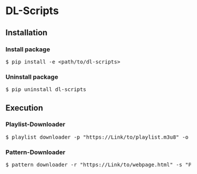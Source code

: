 # DL-Scripts

## Installation

### Install package

<pre>
$ pip install -e &lt;path/to/dl-scripts&gt;
</pre>

### Uninstall package

<pre>
$ pip uninstall dl-scripts
</pre>

## Execution

### Playlist-Downloader

<pre>
$ playlist_downloader -p "https://Link/to/playlist.m3u8" -o "Video.mkv"
</pre>

### Pattern-Downloader

<pre>
$ pattern_downloader -r "https://Link/to/webpage.html" -s "Pattern"
</pre>

